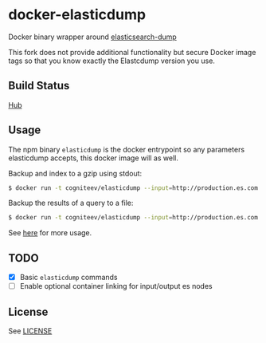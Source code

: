 docker-elasticdump
==================

Docker binary wrapper around [elasticsearch-dump](https://github.com/taskrabbit/elasticsearch-dump)

This fork does not provide additional functionality but secure Docker image tags so that you know exactly the Elastcdump version you use.

Build Status
------------

[Hub](https://hub.docker.com/r/cogniteev/elasticdump/builds/)

Usage
-----

The npm binary `elasticdump` is the docker entrypoint so any parameters elasticdump accepts, this docker image will as well.

Backup and index to a gzip using stdout:

```bash
$ docker run -t cogniteev/elasticdump --input=http://production.es.com:9200/my_index --output=$ | gzip > /data/my_index.json.gz
```

Backup the results of a query to a file:

```bash
$ docker run -t cogniteev/elasticdump --input=http://production.es.com:9200/my_index --output=query.json --searchBody '{"query":{"term":{"username": "admin"}}}'
```

See [here](https://github.com/taskrabbit/elasticsearch-dump#use) for more usage.

TODO
----

- [x] Basic `elasticdump` commands
- [ ] Enable optional container linking for input/output es nodes

License
-------

See [LICENSE](/LICENSE)

